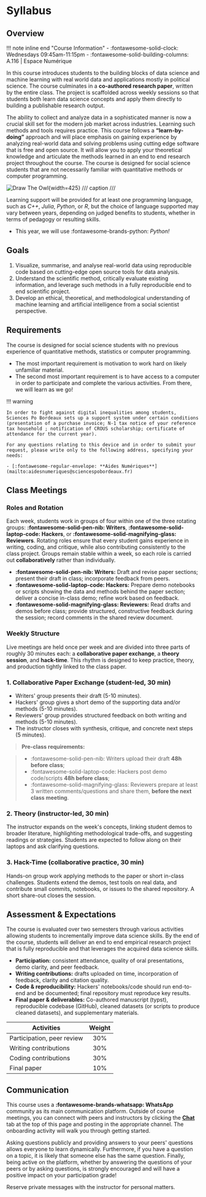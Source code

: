 # Syllabus

## Overview

!!! note inline end "Course Information"
    - :fontawesome-solid-clock: Wednesdays 09:45am-11:15pm 
    - :fontawesome-solid-building-columns: A.116 | Espace Numérique 


In this course introduces students to the building blocks of data science and machine learning with real world data and applications mostly in political science.
The course culminates in a **co-authored research paper**, written by the entire class. 
The project is scaffolded across weekly sessions so that students both learn data science concepts and apply them directly to building a publishable research output.

The ability to collect and analyze data in a sophisticated manner is now a crucial skill set for the modern job market across industries. Learning such methods and tools requires practice. This course follows a **“learn-by-doing”** approach and will place emphasis on gaining experience by analyzing real-world data and solving problems using cutting edge software that is free and open source. It will allow you to apply your theoretical knowledge and articulate the methods learned in an end to end research project throughout the course. The course is designed for social science students that are not necessarily familiar with quantitative methods or computer programming.

![Draw The Owl](https://www.forimpact.org/wp-content/uploads/2014/01/HowToDrawOwl.jpg){width=425}
/// caption
///

Learning support will be provided for at least one programming language, such as *C++*, *Julia*, *Python*, or *R*, but the choice of language supported may vary between years, depending on judged benefits to students, whether in terms of pedagogy or resulting skills. 

- This year, we will use :fontawesome-brands-python: *Python!*

## Goals
1. Visualize, summarise, and analyse real-world data using reproducible code based on cutting-edge open source tools for data analysis.
2. Understand the scientific method, critically evaluate existing information, and leverage such methods in a fully reproducible end to end scientific project.
3. Develop an ethical, theoretical, and methodological understanding of machine learning and artificial intelligence from a social scientist perspective.


## Requirements
The course is designed for social science students with no previous experience of quantitative methods, statistics or computer programming.

- The most important requirement is motivation to work hard on likely unfamiliar material.
- The second most important requirement is to have access to a computer in order to participate and complete the various activities. From there, we will learn as we go!

!!! warning

    In order to fight against digital inequalities among students, Sciences Po Bordeaux sets up a support system under certain conditions (presentation of a purchase invoice; N-1 tax notice of your reference tax household ; notification of CROUS scholarship; certificate of attendance for the current year).

    For any questions relating to this device and in order to submit your request, please write only to the following address, specifying your needs:

    - [:fontawesome-regular-envelope: **Aides Numériques**](mailto:aidesnumeriques@sciencespobordeaux.fr)


## Class Meetings

### Roles and Rotation  
Each week, students work in groups of four within one of the three rotating groups: **:fontawesome-solid-pen-nib: Writers**, **:fontawesome-solid-laptop-code: Hackers**, or **:fontawesome-solid-magnifying-glass: Reviewers**. Rotating roles ensure that every student gains experience in writing, coding, and critique, while also contributing consistently to the class project. Groups remain stable within a week, so each role is carried out **collaboratively** rather than individually.  

* **:fontawesome-solid-pen-nib: Writers:** Draft and revise paper sections; present their draft in class; incorporate feedback from peers.  
* **:fontawesome-solid-laptop-code: Hackers:** Prepare demo notebooks or scripts showing the data and methods behind the paper section; deliver a concise in-class demo; refine work based on feedback.  
* **:fontawesome-solid-magnifying-glass: Reviewers:** Read drafts and demos before class; provide structured, constructive feedback during the session; record comments in the shared review document.  

### Weekly Structure  
Live meetings are held once per week and are divided into three parts of roughly 30 minutes each: a **collaborative paper exchange**, a **theory session**, and **hack-time**. This rhythm is designed to keep practice, theory, and production tightly linked to the class paper.  

### 1. Collaborative Paper Exchange (student-led, 30 min)  
- Writers' group presents their draft (5-10 minutes).  
- Hackers' group gives a short demo of the supporting data and/or methods (5-10 minutes).  
- Reviewers' group provides structured feedback on both writing and methods (5-10 minutes).  
- The instructor closes with synthesis, critique, and concrete next steps (5 minutes).  

> **Pre-class requirements:** 

> - :fontawesome-solid-pen-nib: Writers upload their draft **48h before class**; 
> - :fontawesome-solid-laptop-code: Hackers post demo code/scripts **48h before class**; 
> - :fontawesome-solid-magnifying-glass: Reviewers prepare at least 3 written comments/questions and share them, **before the next class meeting**.

### 2. Theory (instructor-led, 30 min)  
The instructor expands on the week's concepts, linking student demos to broader literature, highlighting methodological trade-offs, and suggesting readings or strategies. Students are expected to follow along on their laptops and ask clarifying questions.  

### 3. Hack-Time (collaborative practice, 30 min)  
Hands-on group work applying methods to the paper or short in-class challenges. Students extend the demos, test tools on real data, and contribute small commits, notebooks, or issues to the shared repository. A short share-out closes the session.  


## Assessment & Expectations

The course is evaluated over two semesters through various activities allowing students to incrementally improve data science skills. By the end of the course, students will deliver an end to end empirical research project that is fully reproducible and that leverages the acquired data science skills.

* **Participation:** consistent attendance, quality of oral presentations, demo clarity, and peer feedback.
* **Writing contributions:** drafts uploaded on time, incorporation of feedback, clarity and citation quality.
* **Code & reproducibility:** Hackers' notebooks/code should run end-to-end and be documented; final repository must reproduce key results.
* **Final paper & deliverables:** Co-authored manuscript (typst), reproducible codebase (GitHub), cleaned datasets (or scripts to produce cleaned datasets), and supplementary materials.

| Activities                  | Weight |
| -                           | :-:    |
| Participation, peer review  | 30%    |
| Writing contributions       | 30%    |
| Coding contributions        | 30%    | 
| Final paper                 | 10%    |


## Communication

This course uses a **:fontawesome-brands-whatsapp: WhatsApp** community as its main communication platform. Outside of course meetings, you can connect with peers and instructors by clicking the **[Chat](https://chat.whatsapp.com/DUug7AgVtx5EanHW8XvwGp)** tab at the top of this page and posting in the appropriate channel. The onboarding activity will walk you through getting started.

Asking questions publicly and providing answers to your peers' questions allows everyone to learn dynamically. Furthermore, if you have a question on a topic, it is likely that someone else has the same question. Finally, being active on the platform, whether by answering the questions of your peers or by asking questions, is strongly encouraged and will have a positive impact on your participation grade!

Reserve private messages with the instructor for personal matters.

